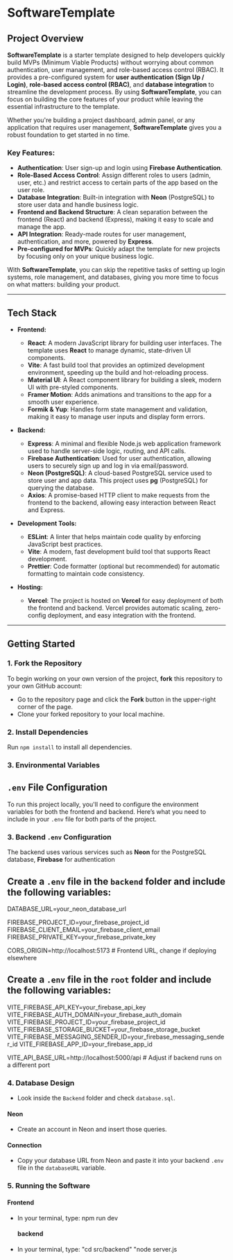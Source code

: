 # SoftwareTemplate

## Project Overview

**SoftwareTemplate** is a starter template designed to help developers quickly build MVPs (Minimum Viable Products) without worrying about common authentication, user management, and role-based access control (RBAC). It provides a pre-configured system for **user authentication (Sign Up / Login)**, **role-based access control (RBAC)**, and **database integration** to streamline the development process. By using **SoftwareTemplate**, you can focus on building the core features of your product while leaving the essential infrastructure to the template.

Whether you're building a project dashboard, admin panel, or any application that requires user management, **SoftwareTemplate** gives you a robust foundation to get started in no time.

### Key Features:
- **Authentication**: User sign-up and login using **Firebase Authentication**.
- **Role-Based Access Control**: Assign different roles to users (admin, user, etc.) and restrict access to certain parts of the app based on the user role.
- **Database Integration**: Built-in integration with **Neon** (PostgreSQL) to store user data and handle business logic.
- **Frontend and Backend Structure**: A clean separation between the frontend (React) and backend (Express), making it easy to scale and manage the app.
- **API Integration**: Ready-made routes for user management, authentication, and more, powered by **Express**.
- **Pre-configured for MVPs**: Quickly adapt the template for new projects by focusing only on your unique business logic.

With **SoftwareTemplate**, you can skip the repetitive tasks of setting up login systems, role management, and databases, giving you more time to focus on what matters: building your product.

---

## Tech Stack

- **Frontend:**
  - **React**: A modern JavaScript library for building user interfaces. The template uses **React** to manage dynamic, state-driven UI components.
  - **Vite**: A fast build tool that provides an optimized development environment, speeding up the build and hot-reloading process.
  - **Material UI**: A React component library for building a sleek, modern UI with pre-styled components.
  - **Framer Motion**: Adds animations and transitions to the app for a smooth user experience.
  - **Formik & Yup**: Handles form state management and validation, making it easy to manage user inputs and display form errors.
  
- **Backend:**
  - **Express**: A minimal and flexible Node.js web application framework used to handle server-side logic, routing, and API calls.
  - **Firebase Authentication**: Used for user authentication, allowing users to securely sign up and log in via email/password.
  - **Neon (PostgreSQL)**: A cloud-based PostgreSQL service used to store user and app data. This project uses **pg** (PostgreSQL) for querying the database.
  - **Axios**: A promise-based HTTP client to make requests from the frontend to the backend, allowing easy interaction between React and Express.

- **Development Tools:**
  - **ESLint**: A linter that helps maintain code quality by enforcing JavaScript best practices.
  - **Vite**: A modern, fast development build tool that supports React development.
  - **Prettier**: Code formatter (optional but recommended) for automatic formatting to maintain code consistency.

- **Hosting:**
  - **Vercel**: The project is hosted on **Vercel** for easy deployment of both the frontend and backend. Vercel provides automatic scaling, zero-config deployment, and easy integration with the frontend.

---

## Getting Started

### 1. Fork the Repository
To begin working on your own version of the project, **fork** this repository to your own GitHub account:
- Go to the repository page and click the **Fork** button in the upper-right corner of the page.
- Clone your forked repository to your local machine.

### 2. Install Dependencies
Run `npm install` to install all dependencies.

### 3. Environmental Variables
## `.env` File Configuration

To run this project locally, you'll need to configure the environment variables for both the frontend and backend. Here’s what you need to include in your `.env` file for both parts of the project.

### 3. Backend `.env` Configuration

The backend uses various services such as **Neon** for the PostgreSQL database, **Firebase** for authentication

## Create a `.env` file in the `backend` folder and include the following variables:


DATABASE_URL=your_neon_database_url

FIREBASE_PROJECT_ID=your_firebase_project_id
FIREBASE_CLIENT_EMAIL=your_firebase_client_email
FIREBASE_PRIVATE_KEY=your_firebase_private_key


CORS_ORIGIN=http://localhost:5173 # Frontend URL, change if deploying elsewhere 

## Create a `.env` file in the `root` folder and include the following variables:


VITE_FIREBASE_API_KEY=your_firebase_api_key
VITE_FIREBASE_AUTH_DOMAIN=your_firebase_auth_domain
VITE_FIREBASE_PROJECT_ID=your_firebase_project_id
VITE_FIREBASE_STORAGE_BUCKET=your_firebase_storage_bucket
VITE_FIREBASE_MESSAGING_SENDER_ID=your_firebase_messaging_sender_id
VITE_FIREBASE_APP_ID=your_firebase_app_id


VITE_API_BASE_URL=http://localhost:5000/api # Adjust if backend runs on a different port

### 4. Database Design

- Look inside the `Backend` folder and check `database.sql`.
  
#### Neon
- Create an account in Neon and insert those queries.

#### Connection
- Copy your database URL from Neon and paste it into your backend `.env` file in the `databaseURL` variable.

### 5. Running the Software

#### Frontend
- In your terminal, type:
  npm run dev

  #### backend
- In your terminal, type:
  "cd src/backend"
  "node server.js
